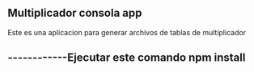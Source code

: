 ## Multiplicador consola app

Este es una aplicacion para generar archivos de tablas de multiplicador

------------Ejecutar este comando 
npm install
---------------------------